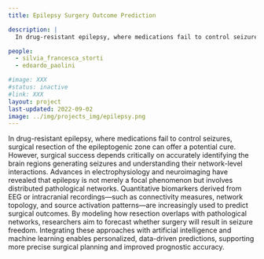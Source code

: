 ```yaml
---
title: Epilepsy Surgery Outcome Prediction

description: |
  In drug-resistant epilepsy, where medications fail to control seizures, surgical resection of the epileptogenic zone can offer a potential cure. However, surgical success depends critically on accurately identifying the brain regions generating seizures and understanding their network-level interactions. Advances in electrophysiology and neuroimaging have revealed that epilepsy is not merely a focal phenomenon but involves distributed pathological networks. Quantitative biomarkers derived from EEG or intracranial recordings—such as connectivity measures, network topology, and source activation patterns—are increasingly used to predict surgical outcomes. By modeling how resection overlaps with pathological networks, researchers aim to forecast whether surgery will result in seizure freedom. Integrating these approaches with artificial intelligence and machine learning enables personalized, data-driven predictions, supporting more precise surgical planning and improved prognostic accuracy.

people:
  - silvia_francesca_storti
  - edoardo_paolini

#image: XXX
#status: inactive
#link: XXX
layout: project
last-updated: 2022-09-02
image: ../img/projects_img/epilepsy.png
---
```


In drug-resistant epilepsy, where medications fail to control seizures, surgical resection of the epileptogenic zone can offer a potential cure. However, surgical success depends critically on accurately identifying the brain regions generating seizures and understanding their network-level interactions. Advances in electrophysiology and neuroimaging have revealed that epilepsy is not merely a focal phenomenon but involves distributed pathological networks. Quantitative biomarkers derived from EEG or intracranial recordings—such as connectivity measures, network topology, and source activation patterns—are increasingly used to predict surgical outcomes. By modeling how resection overlaps with pathological networks, researchers aim to forecast whether surgery will result in seizure freedom. Integrating these approaches with artificial intelligence and machine learning enables personalized, data-driven predictions, supporting more precise surgical planning and improved prognostic accuracy.
